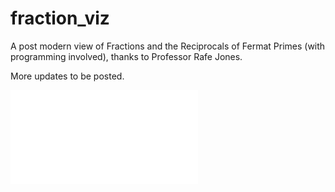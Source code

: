 # fraction_viz
A post modern view of Fractions and the Reciprocals of Fermat Primes (with programming involved), thanks to Professor Rafe Jones.

More updates to be posted.

![alt tag](good_scan.pdf)